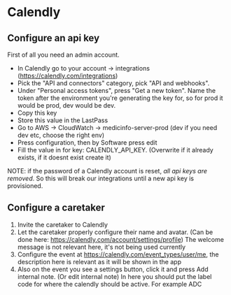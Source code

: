 # Calendly

## Configure an api key
First of all you need an admin account.
- In Calendly go to your account -> integrations (https://calendly.com/integrations)
- Pick the "API and connectors" category, pick "API and webhooks".
- Under "Personal access tokens", press "Get a new token". Name the token after the environment you're generating the key for, so for prod it would be prod, dev would be dev.
- Copy this key
- Store this value in the LastPass
- Go to AWS -> CloudWatch -> medicinfo-server-prod (dev if you need dev etc, choose the right env)
- Press configuration, then by Software press edit
- Fill the value in for key: CALENDLY_API_KEY. (Overwrite if it already exists, if it doesnt exist create it)

NOTE: if the password of a Calendly account is reset, *all api keys are removed*. So this will break our integrations
until a new api key is provisioned.

## Configure a caretaker
1. Invite the caretaker to Calendly
2. Let the caretaker properly configure their name and avatar. (Can be done here: https://calendly.com/account/settings/profile)
   The welcome message is not relevant here, it's not being used currently
3. Configure the event at https://calendly.com/event_types/user/me, the description here is relevant as it will be shown in the app
4. Also on the event you see a settings button, click it and press Add internal note. (Or edit internal note)
   In here you should put the label code for where the calendly should be active. For example ADC